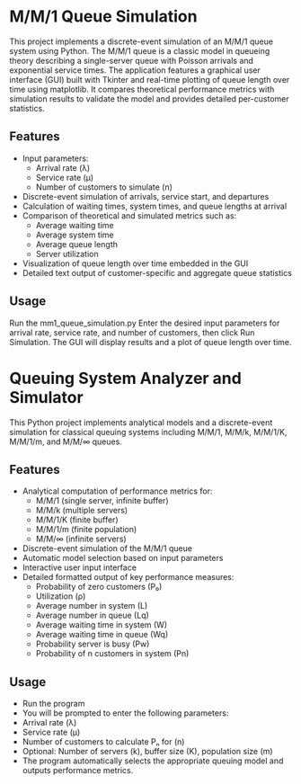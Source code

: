 # M/M/1 Queue Simulation

This project implements a discrete-event simulation of an M/M/1 queue system using Python. The M/M/1 queue is a classic model in queueing theory describing a single-server queue with Poisson arrivals and exponential service times.
The application features a graphical user interface (GUI) built with Tkinter and real-time plotting of queue length over time using matplotlib. It compares theoretical performance metrics with simulation results to validate the model and provides detailed per-customer statistics.

## Features

- Input parameters:  
  - Arrival rate (λ)  
  - Service rate (μ)  
  - Number of customers to simulate (n)
- Discrete-event simulation of arrivals, service start, and departures
- Calculation of waiting times, system times, and queue lengths at arrival
- Comparison of theoretical and simulated metrics such as:  
  - Average waiting time  
  - Average system time  
  - Average queue length  
  - Server utilization
- Visualization of queue length over time embedded in the GUI
- Detailed text output of customer-specific and aggregate queue statistics

## Usage

Run the mm1_queue_simulation.py
Enter the desired input parameters for arrival rate, service rate, and number of customers, then click Run Simulation. The GUI will display results and a plot of queue length over time.




# Queuing System Analyzer and Simulator

This Python project implements analytical models and a discrete-event simulation for classical queuing systems including M/M/1, M/M/k, M/M/1/K, M/M/1/m, and M/M/∞ queues.

## Features

- Analytical computation of performance metrics for:
  - M/M/1 (single server, infinite buffer)
  - M/M/k (multiple servers)
  - M/M/1/K (finite buffer)
  - M/M/1/m (finite population)
  - M/M/∞ (infinite servers)
- Discrete-event simulation of the M/M/1 queue
- Automatic model selection based on input parameters
- Interactive user input interface
- Detailed formatted output of key performance measures:
  - Probability of zero customers (P₀)
  - Utilization (ρ)
  - Average number in system (L)
  - Average number in queue (Lq)
  - Average waiting time in system (W)
  - Average waiting time in queue (Wq)
  - Probability server is busy (Pw)
  - Probability of n customers in system (Pn)

## Usage
- Run the program
- You will be prompted to enter the following parameters:
- Arrival rate (λ)
- Service rate (μ)
- Number of customers to calculate Pₙ for (n)
- Optional: Number of servers (k), buffer size (K), population size (m)
- The program automatically selects the appropriate queuing model and outputs performance metrics.


